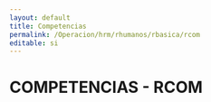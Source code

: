 ```yaml
---
layout: default
title: Competencias
permalink: /Operacion/hrm/rhumanos/rbasica/rcom
editable: si
---
```


# COMPETENCIAS - RCOM  

